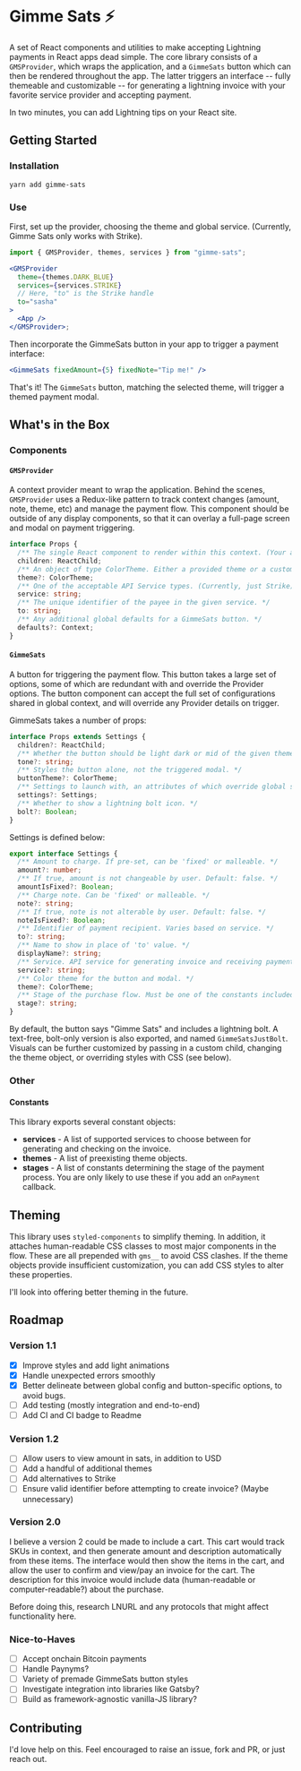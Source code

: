 # Gimme Sats ⚡️

A set of React components and utilities to make accepting Lightning payments in React apps dead simple. The core library consists of a `GMSProvider`, which wraps the application, and a `GimmeSats` button which can then be rendered throughout the app. The latter triggers an interface -- fully themeable and customizable -- for generating a lightning invoice with your favorite service provider and accepting payment.

In two minutes, you can add Lightning tips on your React site.

## Getting Started

### Installation

```
yarn add gimme-sats
```

### Use

First, set up the provider, choosing the theme and global service. (Currently, Gimme Sats only works with Strike).

```jsx
import { GMSProvider, themes, services } from "gimme-sats";

<GMSProvider
  theme={themes.DARK_BLUE}
  services={services.STRIKE}
  // Here, "to" is the Strike handle
  to="sasha"
>
  <App />
</GMSProvider>;
```

Then incorporate the GimmeSats button in your app to trigger a payment interface:

```jsx
<GimmeSats fixedAmount={5} fixedNote="Tip me!" />
```

That's it! The `GimmeSats` button, matching the selected theme, will trigger a themed payment modal.

## What's in the Box

### Components

#### `GMSProvider`

A context provider meant to wrap the application. Behind the scenes, `GMSProvider` uses a Redux-like pattern to track context changes (amount, note, theme, etc) and manage the payment flow. This component should be outside of any display components, so that it can overlay a full-page screen and modal on payment triggering.

```ts
interface Props {
  /** The single React component to render within this context. (Your app) */
  children: ReactChild;
  /** An object of type ColorTheme. Either a provided theme or a custom object of identical shape. */
  theme?: ColorTheme;
  /** One of the acceptable API Service types. (Currently, just Strike). */
  service: string;
  /** The unique identifier of the payee in the given service. */
  to: string;
  /** Any additional global defaults for a GimmeSats button. */
  defaults?: Context;
}
```

#### `GimmeSats`

A button for triggering the payment flow. This button takes a large set of options, some of which are redundant with and override the Provider options. The button component can accept the full set of configurations shared in global context, and will override any Provider details on trigger.

GimmeSats takes a number of props:

```ts
interface Props extends Settings {
  children?: ReactChild;
  /** Whether the button should be light dark or mid of the given theme. */
  tone?: string;
  /** Styles the button alone, not the triggered modal. */
  buttonTheme?: ColorTheme;
  /** Settings to launch with, an attributes of which override global settings for the triggered modal. */
  settings?: Settings;
  /** Whether to show a lightning bolt icon. */
  bolt?: Boolean;
}
```

Settings is defined below:

```ts
export interface Settings {
  /** Amount to charge. If pre-set, can be 'fixed' or malleable. */
  amount?: number;
  /** If true, amount is not changeable by user. Default: false. */
  amountIsFixed?: Boolean;
  /** Charge note. Can be 'fixed' or malleable. */
  note?: string;
  /** If true, note is not alterable by user. Default: false. */
  noteIsFixed?: Boolean;
  /** Identifier of payment recipient. Varies based on service. */
  to?: string;
  /** Name to show in place of 'to' value. */
  displayName?: string;
  /** Service. API service for generating invoice and receiving payment. Default: STRIKE. */
  service?: string;
  /** Color theme for the button and modal. */
  theme?: ColorTheme;
  /** Stage of the purchase flow. Must be one of the constants included in this repository. */
  stage?: string;
}
```

By default, the button says "Gimme Sats" and includes a lightning bolt. A text-free, bolt-only version is also exported, and named `GimmeSatsJustBolt`. Visuals can be further customized by passing in a custom child, changing the theme object, or overriding styles with CSS (see below).

### Other

#### Constants

This library exports several constant objects:

- **services** - A list of supported services to choose between for generating and checking on the invoice.
- **themes** - A list of preexisting theme objects.
- **stages** - A list of constants determining the stage of the payment process. You are only likely to use these if you add an `onPayment` callback.

## Theming

This library uses `styled-components` to simplify theming. In addition, it attaches human-readable CSS classes to most major components in the flow. These are all prepended with `gms__` to avoid CSS clashes. If the theme objects provide insufficient customization, you can add CSS styles to alter these properties.

I'll look into offering better theming in the future.

## Roadmap

### Version 1.1

- [x] Improve styles and add light animations
- [x] Handle unexpected errors smoothly
- [x] Better delineate between global config and button-specific options, to avoid bugs.
- [ ] Add testing (mostly integration and end-to-end)
- [ ] Add CI and CI badge to Readme

### Version 1.2

- [ ] Allow users to view amount in sats, in addition to USD
- [ ] Add a handful of additional themes
- [ ] Add alternatives to Strike
- [ ] Ensure valid identifier before attempting to create invoice? (Maybe unnecessary)

### Version 2.0

I believe a version 2 could be made to include a cart. This cart would track SKUs in context, and then generate amount and description automatically from these items. The interface would then show the items in the cart, and allow the user to confirm and view/pay an invoice for the cart. The description for this invoice would include data (human-readable or computer-readable?) about the purchase.

Before doing this, research LNURL and any protocols that might affect functionality here.

### Nice-to-Haves

- [ ] Accept onchain Bitcoin payments
- [ ] Handle Paynyms?
- [ ] Variety of premade GimmeSats button styles
- [ ] Investigate integration into libraries like Gatsby?
- [ ] Build as framework-agnostic vanilla-JS library?

## Contributing

I'd love help on this. Feel encouraged to raise an issue, fork and PR, or just reach out.
